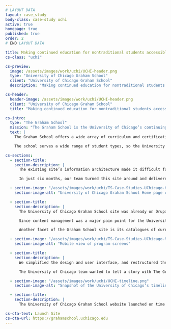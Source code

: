 ```yaml
---
# LAYOUT DATA
layout: case_study
body-class: case-study uchi
active: true
homepage: true
published: true
order: 2
# END LAYOUT DATA

title: Making continued education for nontraditional students accessible and engaging with Drupal 8
cs-class: "uchi"

cs-preview:
  image: /assets/images/work/uchi/UCHI-header.png
  type: "University of Chicago Graham School"
  client: "University of Chicago Graham School"
  description: "Making continued education for nontraditional students accessible and engaging with Drupal 8"

cs-header:
  header-image: /assets/images/work/uchi/UCHI-header.png
  client: "University of Chicago Graham School"
  title: "Making continued education for nontraditional students accessible and engaging with Drupal 8"

cs-intro:
  type: "The Graham School"
  mission: "The Graham School is the University of Chicago’s continuing education program for skill seekers, career changers, and lifelong learners."
  text: |
    The Graham School offers a wide array of curriculum and certifications for nontraditional students looking to change the course of their career path, or those who simply want to learn for learning’s sake.

    The school serves a wide range of student types, so the University of Chicago needed a site that was both attractive and navigable for its many constituents. It couldn’t just be a pretty site, though - it needed to tell a story that encourages lifelong learning.

cs-sections:
  - section-title:
    section-description: |
      The existing site’s information architecture made it difficult for staff to update content as their needs changed and course offerings expanded, and a cumbersome back-end made the updating process tedious. A messy admin interface and excess of content types cluttered the content creation experience. The University of Chicago needed to simplify this process while also improving the user experience by making the site easier for students to navigate and search for content.

      In just six months, our team turned this site around and delivered the new face of the University of Chicago Graham School.

  - section-image: "/assets/images/work/uchi/TS-Case-Studies-UChicago-Homepage-Example-3.png"
    section-image-alt: "University of Chicago Graham School Home page on mobile and desktop screens"

  - section-title:
    section-description: |
      The University of Chicago Graham School site was already on Drupal 7 and its web team was very familiar with the Drupal landscape, so transitioning to Drupal 8 appeared to be the natural next step.

      Since content management was a major pain point for the University of Chicago team, we came up with a solution that combined Google Sheets and Drupal Migrate to populate content on their site. You can learn more about how we did it in <a href="https://thinkshout.com/blog/2017/01/using-google-docs-and-migrate-to-populate-your-drupal-site-part-1/">this two-part blog series</a>. Our engineers then trained the University of Chicago web team to use this system, as the system itself was unique to this project.

      Another facet of the Graham School site is its catalogues of curriculum. Students can go to the site, browse available courses, and register for them with Destiny One, a lifecycle management tool designed specifically for institutions like the Graham School that serve nontraditional students.

  - section-image: "/assets/images/work/uchi/TS-Case-Studies-UChicago-Mobile-Screens-3.png"
    section-image-alt: "Mobile view of program screens"

  - section-title:
    section-description: |
      We simplified the design and user interface, and restructured the program pages to be more microsite-like. We also built out related content blocks on these pages so relevant blogs and events populate based on the page the user is currently browsing. Additionally, we created sticky call to action blocks that appear for first-time visitors. These blocks can easily be moved to any page and customized by the University of Chicago web team.

      The University of Chicago team wanted to tell a story with The Graham School’s new home on the web, so we built out a timeline to illustrate the school’s rich history as an academic institution. Related content and events all tied into the vision for a seamless, vibrant educational experience.

  - section-image: "/assets/images/work/uchi/UCHI-timeline.png"
    section-image-alt: "Snapshot of the University of Chicago's timeline"

  - section-title:
    section-description: |
      The University of Chicago Graham School website launched on time with a brand new look and admin interface. Content is easier to update and access, and above all, it's more engaging.

cs-cta-text: Launch Site
cs-cta-url: https://grahamschool.uchicago.edu
---
```

